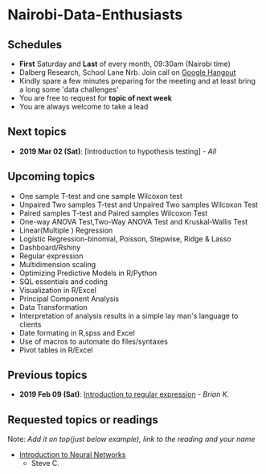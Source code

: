 # Nairobi-Data-Enthusiasts

## Schedules

* **First** Saturday and **Last** of every month, 09:30am (Nairobi time)
* Dalberg Research, School Lane Nrb. Join call on [Google Hangout](https://hangouts.google.com/group/lGBWwhcEnmTBzJYY2)
* Kindly spare a few minutes preparing for the meeting and at least bring a long some 'data challenges'
* You are free to request for **topic of next week**
* You are always welcome to take a lead


## Next topics

* **2019 Mar 02 (Sat)**: [Introduction to hypothesis testing] - _All_ 

## Upcoming topics

* One sample T-test and one sample Wilcoxon test
* Unpaired Two samples T-test and Unpaired Two samples Wilcoxon Test
* Paired samples T-test and Paired samples Wilcoxon Test
* One-way ANOVA Test,Two-Way ANOVA Test and Kruskal-Wallis Test
* Linear(Multiple ) Regression
* Logistic Regression-binomial, Poisson, Stepwise, Ridge & Lasso
* Dashboard/Rshiny
* Regular expression
* Multidimension scaling
* Optimizing Predictive Models in R/Python
* SQL essentials and coding
* Visualization in R/Excel
* Principal Component Analysis
* Data Transformation 
* Interpretation of analysis results in a simple lay man's language to clients
* Date formating in R,spss and Excel
* Use of macros to automate do files/syntaxes
* Pivot tables in R/Excel

## Previous topics

* **2019 Feb 09 (Sat)**: [Introduction to regular expression]() - _Brian K._

## Requested topics or readings
Note: _Add it on top(just below example), link to the reading and your name_

* [Introduction to Neural Networks](https://en.wikipedia.org/wiki/Artificial_neural_network)
	* Steve C.

